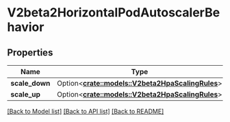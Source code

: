 # V2beta2HorizontalPodAutoscalerBehavior

## Properties

Name | Type | Description | Notes
------------ | ------------- | ------------- | -------------
**scale_down** | Option<[**crate::models::V2beta2HpaScalingRules**](v2beta2.HPAScalingRules.md)> |  | [optional]
**scale_up** | Option<[**crate::models::V2beta2HpaScalingRules**](v2beta2.HPAScalingRules.md)> |  | [optional]

[[Back to Model list]](../README.md#documentation-for-models) [[Back to API list]](../README.md#documentation-for-api-endpoints) [[Back to README]](../README.md)


